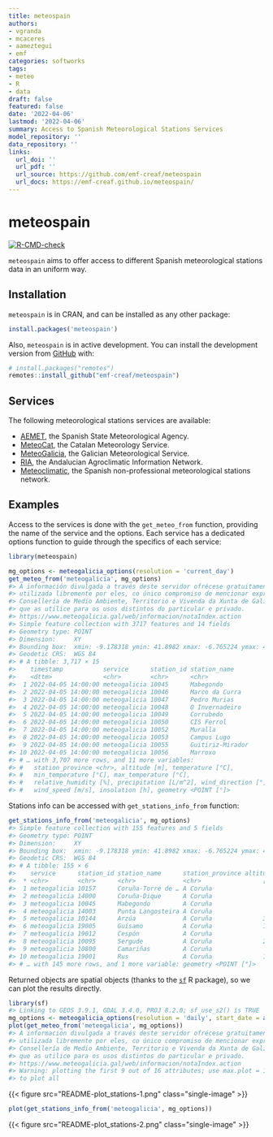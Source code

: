 ```yaml
---
title: meteospain
authors:
- vgranda
- mcaceres
- aameztegui
- emf
categories: softworks
tags:
- meteo
- R
- data
draft: false
featured: false
date: '2022-04-06'
lastmod: '2022-04-06'
summary: Access to Spanish Meteorological Stations Services
model_repository: ''
data_repository: ''
links:
  url_doi: ''
  url_pdf: ''
  url_source: https://github.com/emf-creaf/meteospain
  url_docs: https://emf-creaf.github.io/meteospain/
---
```

# meteospain

[![R-CMD-check](https://github.com/emf-creaf/meteospain/workflows/R-CMD-check/badge.svg)](https://github.com/emf-creaf/meteospain/actions)

`meteospain` aims to offer access to different Spanish meteorological
stations data in an uniform way.

## Installation

`meteospain` is in CRAN, and can be installed as any other package:

``` r
install.packages('meteospain')
```

Also, `meteospain` is in active development. You can install the
development version from [GitHub](https://github.com/) with:

``` r
# install.packages("remotes")
remotes::install_github("emf-creaf/meteospain")
```

## Services

The following meteorological stations services are available:

-   [AEMET](https://www.aemet.es/en/portada), the Spanish State
    Meteorological Agency.
-   [MeteoCat](https://meteo.cat), the Catalan Meteorology Service.
-   [MeteoGalicia](https://www.meteogalicia.gal/web/inicio.action), the
    Galician Meteorological Service.
-   [RIA](https://www.juntadeandalucia.es/agriculturaypesca/ifapa/riaweb/web/),
    the Andalucian Agroclimatic Information Network.
-   [Meteoclimatic](https://www.meteoclimatic.net/), the Spanish
    non-professional meteorological stations network.

## Examples

Access to the services is done with the `get_meteo_from` function,
providing the name of the service and the options. Each service has a
dedicated options function to guide through the specifics of each
service:

``` r
library(meteospain)

mg_options <- meteogalicia_options(resolution = 'current_day')
get_meteo_from('meteogalicia', mg_options)
#> A información divulgada a través deste servidor ofrécese gratuitamente aos cidadáns para que poida ser 
#> utilizada libremente por eles, co único compromiso de mencionar expresamente a MeteoGalicia e á 
#> Consellería de Medio Ambiente, Territorio e Vivenda da Xunta de Galicia como fonte da mesma cada vez 
#> que as utilice para os usos distintos do particular e privado.
#> https://www.meteogalicia.gal/web/informacion/notaIndex.action
#> Simple feature collection with 3717 features and 14 fields
#> Geometry type: POINT
#> Dimension:     XY
#> Bounding box:  xmin: -9.178318 ymin: 41.8982 xmax: -6.765224 ymax: 43.734
#> Geodetic CRS:  WGS 84
#> # A tibble: 3,717 × 15
#>    timestamp           service      station_id station_name    
#>    <dttm>              <chr>        <chr>      <chr>           
#>  1 2022-04-05 14:00:00 meteogalicia 10045      Mabegondo       
#>  2 2022-04-05 14:00:00 meteogalicia 10046      Marco da Curra  
#>  3 2022-04-05 14:00:00 meteogalicia 10047      Pedro Murias    
#>  4 2022-04-05 14:00:00 meteogalicia 10048      O Invernadeiro  
#>  5 2022-04-05 14:00:00 meteogalicia 10049      Corrubedo       
#>  6 2022-04-05 14:00:00 meteogalicia 10050      CIS Ferrol      
#>  7 2022-04-05 14:00:00 meteogalicia 10052      Muralla         
#>  8 2022-04-05 14:00:00 meteogalicia 10053      Campus Lugo     
#>  9 2022-04-05 14:00:00 meteogalicia 10055      Guitiriz-Mirador
#> 10 2022-04-05 14:00:00 meteogalicia 10056      Marroxo         
#> # … with 3,707 more rows, and 11 more variables:
#> #   station_province <chr>, altitude [m], temperature [°C],
#> #   min_temperature [°C], max_temperature [°C],
#> #   relative_humidity [%], precipitation [L/m^2], wind_direction [°],
#> #   wind_speed [m/s], insolation [h], geometry <POINT [°]>
```

Stations info can be accessed with `get_stations_info_from` function:

``` r
get_stations_info_from('meteogalicia', mg_options)
#> Simple feature collection with 155 features and 5 fields
#> Geometry type: POINT
#> Dimension:     XY
#> Bounding box:  xmin: -9.178318 ymin: 41.8982 xmax: -6.765224 ymax: 43.734
#> Geodetic CRS:  WGS 84
#> # A tibble: 155 × 6
#>    service      station_id station_name      station_province altitude
#>  * <chr>        <chr>      <chr>             <chr>                 [m]
#>  1 meteogalicia 10157      Coruña-Torre de … A Coruña               21
#>  2 meteogalicia 14000      Coruña-Dique      A Coruña                5
#>  3 meteogalicia 10045      Mabegondo         A Coruña               94
#>  4 meteogalicia 14003      Punta Langosteira A Coruña                5
#>  5 meteogalicia 10144      Arzúa             A Coruña              362
#>  6 meteogalicia 19005      Guísamo           A Coruña              175
#>  7 meteogalicia 19012      Cespón            A Coruña               59
#>  8 meteogalicia 10095      Sergude           A Coruña              231
#>  9 meteogalicia 10800      Camariñas         A Coruña                5
#> 10 meteogalicia 19001      Rus               A Coruña              134
#> # … with 145 more rows, and 1 more variable: geometry <POINT [°]>
```

Returned objects are spatial objects (thanks to the
[`sf`](https://r-spatial.github.io/sf/) R package), so we can plot the
results directly.

``` r
library(sf)
#> Linking to GEOS 3.9.1, GDAL 3.4.0, PROJ 8.2.0; sf_use_s2() is TRUE
mg_options <- meteogalicia_options(resolution = 'daily', start_date = as.Date('2021-04-25'))
plot(get_meteo_from('meteogalicia', mg_options))
#> A información divulgada a través deste servidor ofrécese gratuitamente aos cidadáns para que poida ser 
#> utilizada libremente por eles, co único compromiso de mencionar expresamente a MeteoGalicia e á 
#> Consellería de Medio Ambiente, Territorio e Vivenda da Xunta de Galicia como fonte da mesma cada vez 
#> que as utilice para os usos distintos do particular e privado.
#> https://www.meteogalicia.gal/web/informacion/notaIndex.action
#> Warning: plotting the first 9 out of 16 attributes; use max.plot = 16
#> to plot all
```

{{< figure src="README-plot_stations-1.png" class="single-image" >}}

``` r
plot(get_stations_info_from('meteogalicia', mg_options))
```

{{< figure src="README-plot_stations-2.png" class="single-image" >}}
